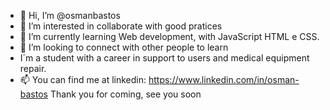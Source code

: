 - 👋 Hi, I’m @osmanbastos
- 👀 I’m interested in collaborate with good pratices
- 🌱 I’m currently learning Web development, with JavaScript HTML e CSS.
- 💞️ I’m looking to connect with other people to learn 
- I´m a student with a career in support to users and medical equipment repair.
- 📫 You can find me at linkedin: https://www.linkedin.com/in/osman-bastos
Thank you for coming, see you soon
